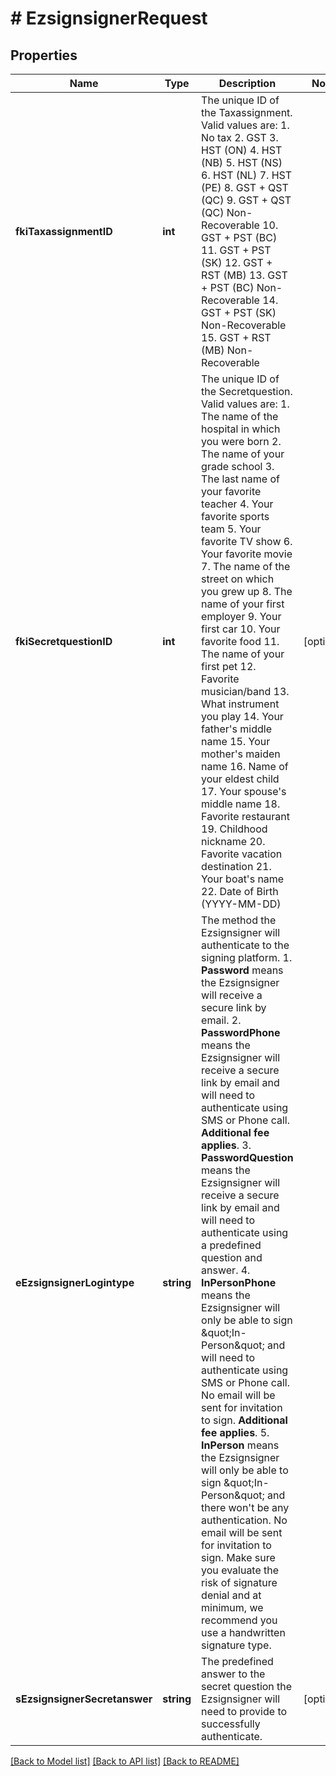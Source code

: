 # # EzsignsignerRequest

## Properties

Name | Type | Description | Notes
------------ | ------------- | ------------- | -------------
**fkiTaxassignmentID** | **int** | The unique ID of the Taxassignment.  Valid values are: 1. No tax 2. GST 3. HST (ON) 4. HST (NB) 5. HST (NS) 6. HST (NL) 7. HST (PE) 8. GST + QST (QC) 9. GST + QST (QC) Non-Recoverable 10. GST + PST (BC) 11. GST + PST (SK) 12. GST + RST (MB) 13. GST + PST (BC) Non-Recoverable 14. GST + PST (SK) Non-Recoverable 15. GST + RST (MB) Non-Recoverable | 
**fkiSecretquestionID** | **int** | The unique ID of the Secretquestion.  Valid values are:  1. The name of the hospital in which you were born 2. The name of your grade school 3. The last name of your favorite teacher 4. Your favorite sports team 5. Your favorite TV show 6. Your favorite movie 7. The name of the street on which you grew up 8. The name of your first employer 9. Your first car 10. Your favorite food 11. The name of your first pet 12. Favorite musician/band 13. What instrument you play 14. Your father&#39;s middle name 15. Your mother&#39;s maiden name 16. Name of your eldest child 17. Your spouse&#39;s middle name 18. Favorite restaurant 19. Childhood nickname 20. Favorite vacation destination 21. Your boat&#39;s name 22. Date of Birth (YYYY-MM-DD) | [optional] 
**eEzsignsignerLogintype** | **string** | The method the Ezsignsigner will authenticate to the signing platform.  1. **Password** means the Ezsignsigner will receive a secure link by email. 2. **PasswordPhone** means the Ezsignsigner will receive a secure link by email and will need to authenticate using SMS or Phone call. **Additional fee applies**. 3. **PasswordQuestion** means the Ezsignsigner will receive a secure link by email and will need to authenticate using a predefined question and answer. 4. **InPersonPhone** means the Ezsignsigner will only be able to sign \&quot;In-Person\&quot; and will need to authenticate using SMS or Phone call. No email will be sent for invitation to sign. **Additional fee applies**. 5. **InPerson** means the Ezsignsigner will only be able to sign \&quot;In-Person\&quot; and there won&#39;t be any authentication. No email will be sent for invitation to sign. Make sure you evaluate the risk of signature denial and at minimum, we recommend you use a handwritten signature type. | 
**sEzsignsignerSecretanswer** | **string** | The predefined answer to the secret question the Ezsignsigner will need to provide to successfully authenticate. | [optional] 

[[Back to Model list]](../../README.md#documentation-for-models) [[Back to API list]](../../README.md#documentation-for-api-endpoints) [[Back to README]](../../README.md)


